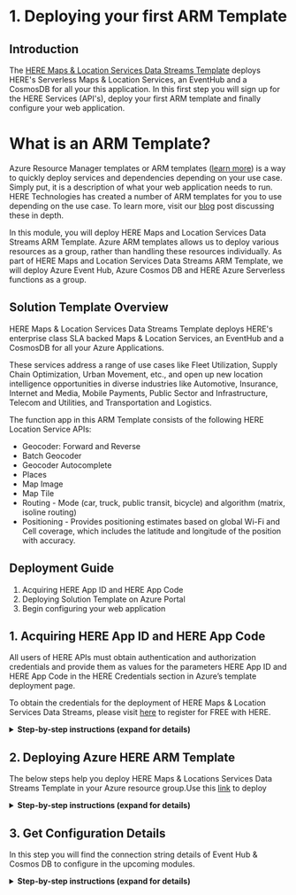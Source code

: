 # 1. Deploying your first ARM Template

## Introduction

The [HERE Maps & Location Services Data Streams Template](https://azuremarketplace.microsoft.com/en-us/marketplace/apps/heretechnologies.locationdatastream) deploys HERE's Serverless Maps & Location Services, an EventHub and a CosmosDB for all your this application. In this first step you will sign up for the HERE Services (API's), deploy your first ARM template and finally configure your web application.

# What is an ARM Template?

Azure Resource Manager templates or ARM templates ([learn more](https://docs.microsoft.com/en-us/azure/azure-resource-manager/)) is a way to quickly deploy services and dependencies depending on your use case. Simply put, it is a description of what your web application needs to run. HERE Technologies has created a number of ARM templates for you to use depending on the use case.  To learn more, visit our [blog]( https://developer.here.com/blog/here-powers-new-serverless-location-based-functions-for-microsoft-azure-developers) post discussing these in depth.

In this module, you will deploy HERE Maps and Location Services Data Streams ARM Template. Azure ARM templates allows us to deploy various resources as a group, rather than handling these resources individually. As part of HERE Maps and Location Services Data Streams ARM Template, we will deploy Azure Event Hub, Azure Cosmos DB and HERE Azure Serverless functions as a group.

## Solution Template Overview

HERE Maps & Location Services Data Streams Template deploys HERE's enterprise class SLA backed Maps & Location Services, an EventHub and a CosmosDB for all your Azure Applications.

These services address a range of use cases like Fleet Utilization, Supply Chain Optimization, Urban Movement, etc., and open up new location intelligence opportunities in diverse industries like Automotive, Insurance, Internet and Media, Mobile Payments, Public Sector and Infrastructure, Telecom and Utilities, and Transportation and Logistics.

The function app in this ARM Template consists of the following HERE Location Service APIs:

  -	Geocoder: Forward and Reverse
  -	Batch Geocoder
  -	Geocoder Autocomplete
  -	Places
  -	Map Image
  -	Map Tile
  - Routing - Mode (car, truck, public transit, bicycle) and algorithm (matrix, isoline routing)
  - Positioning - Provides positioning estimates based on global Wi-Fi and Cell coverage, which includes the latitude and longitude of the position with accuracy.

## Deployment Guide

  1.  Acquiring HERE App ID and HERE App Code
  2.  Deploying Solution Template on Azure Portal
  3.  Begin configuring your web application

## 1. Acquiring HERE App ID and HERE App Code

All users of HERE APIs must obtain authentication and authorization credentials and provide them as values for the parameters HERE App ID and HERE App Code in the HERE Credentials section in Azure’s template deployment page.

To obtain the credentials for the deployment of HERE Maps & Location Services Data Streams, please visit [here](https://developer.here.com/ref/azure_marketplace_datastream?create=Freemium-Basic) to register for FREE with HERE.

<details>
<summary><strong>Step-by-step instructions (expand for details)</strong></summary><p>

1. Go to this [link](https://developer.here.com/ref/azure_marketplace_datastream?create=Freemium-Basic) to register for FREE with HERE.

1. Provide your basic details and register your HERE account

1. After successful registration, It opens up the home page

	![HERE Registration Page](../Images/0_Registeration_Home.png)

1. Go to => Get your credentials: click on **Generate App ID & App Code**

	![HERE Registration Page](../Images/1_Generate_AppID.png)

1. It will generate your **App ID & App Code**. It may take few seconds to generate your credentials

	![HERE Registration Page](../Images/2_Generate_AppID_Appcode.png)

1. Note/save your **APP ID & APP CODE** to use in upcoming modules


</p></details>


## 2. Deploying Azure HERE ARM Template

The below steps help you deploy HERE Maps & Locations Services Data Streams Template in your Azure resource group.Use this [link](https://azuremarketplace.microsoft.com/en-us) to deploy

<details>
<summary><strong>Step-by-step instructions (expand for details)</strong></summary><p>

1. Go to this [link](https://azuremarketplace.microsoft.com/en-us) and type in the search bar **HERE Maps & Locations Services Data Streams**. In search result select **HERE Maps & Locations Services Data Streams** and the Click on **Get it Now** button to start the deployment process.

	![HERE Maps & Location Services for Data Streams in Azure Marketplace](../Images/0_AzureMarketplace.png)

1. Click on **Get it Now** button to start the deployment process.

	![HERE Maps & Location Services for Data Streams in Azure Marketplace](../Images/1_HEREMaps&LocationServicesforDataStreamsinAzureMarketplace.png)

1. Read through the Microsoft agreement and click on **Continue** when you are ready.

	![HERE Maps & Location Services Data Streams Pricing Page](../Images/2_HEREMaps&LocationServicesDataStreamsPricingPage.png)

1. You will be re-directed to template deployment home screen. Click on **Create** button to continue.

	![HERE Maps & Locations Services Data Streams Azure Portal Page](../Images/3_HEREMaps&LocationsServicesDataStreamsAzurePortalPage.png)

1. You will now be prompted to provide details specific to deployment. In the **Basics** use any existing resource group you might have or click on **create new** button to create a new resource group. Select your Subscription details and location and click **OK** to continue.

	![Template Deployment Page -  Basic Section](../Images/4_TemplateDeploymentPage-BasicSection.png)




	![Template Deployment Page – Basic Section – Create new Resource Group](../Images/5_TemplateDeploymentPage–BasicSection–CreatenewResourceGroup.png)

1. You now need to provide HERE credentials (HERE App ID and HERE App Code) which are pre-requisite to access HERE resources. If you already have HERE credentials available with you, provide the same and click **OK**. If you don’t have HERE credentials, please visit [Here](https://developer.here.com/ref/azure_marketplace_datastream?create=Freemium-Basic) to register for FREE with HERE. You also need to select a Storage option, you can either select any existing Storage or continue with a newly created one.

	![Template Deployment Page – HERE Credentials Section](../Images/6_TemplateDeploymentPage–HERECredentialsSection.png)





	![Template Deployment Page – Storage Selection](../Images/7_TemplateDeploymentPage–StorageSelection.png)

1. You will see the summary of details, which were provided during the previous steps. Review the values and click **OK** once you are satisfied with all values.

	![Template Deployment Page – Summary Section](../Images/8_TemplateDeploymentPage–SummarySection.png)

1. Review the master agreement and click the check box at the bottom of agreement. You are now ready for template deployment. Click on **Create** to start template deployment.

	![Template Deployment Page – Create/Buy Section](../Images/9_TemplateDeploymentPage–CreateBuySection.png)

1. Deployment should have started, and you will be able to see in the notification tabs deployment in progress. Once deployment is complete, you should receive the notification of the same and be able to see new resources in the resources section of your account.

	![HERE Maps & Location Services Data Streams Template Deployed](../Images/10_HEREMaps&LocationServicesDataStreamsTemplateDeployed.png)

</p></details>



## 3. Get Configuration Details

In this step you will find the connection string details of Event Hub & Cosmos DB to configure in the upcoming modules.  

<details>
<summary><strong>Step-by-step instructions (expand for details)</strong></summary><p>

1. Open the Azure portal home page.

2. Select the **Resource groups** from the left hand navigational menu.

1. Select the **Resource group** which you used to deploy the **ARM Template** in the previous step.

	![HERE Maps & Location Services Data Streams Pricing Page](../Images/11_ResourceGroup_ResourceList.PNG)

1. You will be able to see the list of resources which were created as part of deployment of **ARM template**.

	![HERE Maps & Locations Services Data Streams Azure Portal Page](../Images/12_ResourceSelection.PNG)

1. Select the Azure **Cosmos DB** from the list.

	![Template Deployment Page -  Basic Section](../Images/13_ResourceSelection_CosmosDB.PNG)

1. In the selected **Azure Cosmos DB account** page select **Keys** from left hand menu under **Settings**.

	![Template Deployment Page – HERE Credentials Section](../Images/14_ResourceSelection_CosmosDB_Keys.png)


1. Copy the **URI** & **Primary Key** and note that in a text editor. These values will be used in configuration in upcoming modules.


1. Now go back to the **Resource groups** on the left hand navigational menu to get **Event Hub** Connection String details.


1. Select the **Resource group** which you used to deploy the **ARM Template** in the previous step .

	![HERE Maps & Location Services Data Streams Template Deployed](../Images/15_ResourceSelection_EventHub.PNG)

1. Select **Event Hubs** from the list.



1. On the **Event Hubs Namespace** page, select **Shared Access Policies** from the left hand menu.

	![HERE Maps & Location Services Data Streams Template Deployed](../Images/16_ResourceSelection_EventHub_SAP.png)

1. Select a **shared access policy** in the list of policies. The default one is named: **RootManageSharedAccessPolicy**. You can add a policy with appropriate permissions (read, write), and use that policy as well.

	![HERE Maps & Location Services Data Streams Template Deployed](../Images/17_ResourceSelection_EventHub_RT.png)


1. Select the **copy** button next to the **Connection string-primary key** field. Copy this key and note that in a text editor.This value will be used in configuration in upcoming modules.

	![HERE Maps & Location Services Data Streams Template Deployed](../Images/18_ResourceSelection_EventHub_Key.png)


</p></details>
